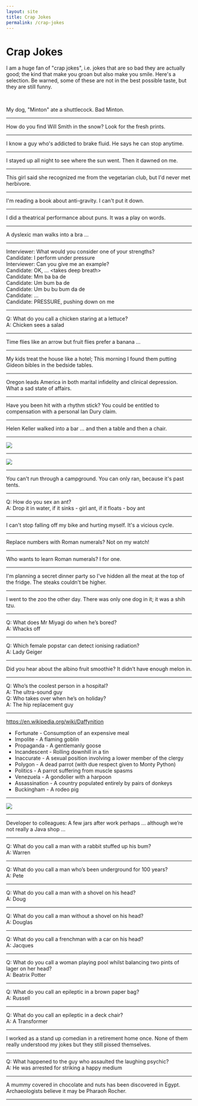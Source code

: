 ```yaml
---
layout: site
title: Crap Jokes
permalink: /crap-jokes
---
```


# Crap Jokes

I am a huge fan of "crap jokes", i.e. jokes that are so bad they are actually good; the kind that make you groan but
also make you smile.  Here's a selection.  Be warned, some of these are not in the best possible taste, but they are
still funny.

&nbsp;

My dog, "Minton" ate a shuttlecock. 
Bad Minton.

---

How do you find Will Smith in the snow? Look for the fresh prints.

---

I know a guy who's addicted to brake fluid.  He says he can stop anytime.

---
 
I stayed up all night to see where the sun went.  Then it dawned on me.

---
 
This girl said she recognized me from the vegetarian club, but I'd never met herbivore.

---

I'm reading a book about anti-gravity.  I can't put it down.

---

I did a theatrical performance about puns.  It was a play on words.

---

A dyslexic man walks into a bra ...

---

Interviewer:  What would you consider one of your strengths?  
Candidate:  I perform under pressure  
Interviewer:  Can you give me an example?  
Candidate:  OK, ... &lt;takes deep breath&gt;  
Candidate:  Mm ba ba de  
Candidate:  Um bum ba de  
Candidate:  Um bu bu bum da de  
Candidate:  ...  
Candidate:  PRESSURE, pushing down on me

---

Q: What do you call a chicken staring at a lettuce?  
A: Chicken sees a salad

---

Time flies like an arrow but fruit flies prefer a banana ...

---

My kids treat the house like a hotel; This morning I found them putting Gideon bibles in the bedside tables.

---

Oregon leads America in both marital infidelity and clinical depression. What a sad state of affairs.

---

Have you been hit with a rhythm stick?  You could be entitled to compensation with a personal Ian Dury claim.

---

Helen Keller walked into a bar ... and then a table and then a chair.

---

![](/images/spring_is_just_around_the_corner.png)

---

![](/images/remains_to_be_seen.png)

---

You can't run through a campground.  You can only ran, because it's past tents.

---

Q: How do you sex an ant?  
A: Drop it in water, if it sinks - girl ant, if it floats - boy ant

---

I can't stop falling off my bike and hurting myself.  It's a vicious cycle.

---

Replace numbers with Roman numerals?  Not on my watch!

---

Who wants to learn Roman numerals? I for one.

---

I'm planning a secret dinner party so I've hidden all the meat at the top of the fridge.  The steaks couldn't be higher.

---

I went to the zoo the other day.  There was only one dog in it; it was a shih tzu.

---

Q: What does Mr Miyagi do when he’s bored?  
A: Whacks off

---

Q: Which female popstar can detect ionising radiation?  
A: Lady Geiger

---

Did you hear about the albino fruit smoothie? It didn’t have enough melon in.

---

Q: Who’s the coolest person in a hospital?  
A: The ultra-sound guy  
Q: Who takes over when he’s on holiday?  
A: The hip replacement guy

---

<https://en.wikipedia.org/wiki/Daffynition>

   * Fortunate - Consumption of an expensive meal
   * Impolite - A flaming goblin
   * Propaganda - A gentlemanly goose
   * Incandescent - Rolling downhill in a tin
   * Inaccurate - A sexual position involving a lower member of the clergy
   * Polygon - A dead parrot (with due respect given to Monty Python)
   * Politics - A parrot suffering from muscle spasms
   * Venezuela - A gondolier with a harpoon
   * Assassination - A country populated entirely by pairs of donkeys
   * Buckingham - A rodeo pig

---

![](/images/things_i_hate.jpg)

---

Developer to colleagues: A few jars after work perhaps ... although we’re not really a Java shop ...

---

Q: What do you call a man with a rabbit stuffed up his bum?  
A: Warren

---

Q: What do you call a man who’s been underground for 100 years?  
A: Pete

---

Q: What do you call a man with a shovel on his head?  
A: Doug

---

Q: What do you call a man without a shovel on his head?  
A: Douglas

---

Q: What do you call a frenchman with a car on his head?  
A: Jacques

---

Q: What do you call a woman playing pool whilst balancing two pints of lager on her head?  
A: Beatrix Potter

---

Q: What do you call an epileptic in a brown paper bag?  
A: Russell

---

Q: What do you call an epileptic in a deck chair?  
A: A Transformer

---

I worked as a stand up comedian in a retirement home once.  None of them really understood my jokes but they still
pissed themselves.

---

Q: What happened to the guy who assaulted the laughing psychic?  
A: He was arrested for striking a happy medium

---

A mummy covered in chocolate and nuts has been discovered in Egypt.  Archaeologists believe it may be Pharaoh Rocher.

---
